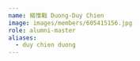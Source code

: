 ```yaml
---
name: 楊惟戰 Duong-Duy Chien 
image: images/members/605415156.jpg 
role: alumni-master
aliases:
  - duy chien duong
---
```

